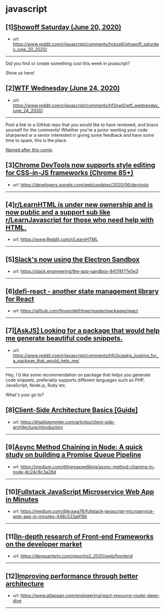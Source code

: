 # javascript
## [1][Showoff Saturday (June 20, 2020)](https://www.reddit.com/r/javascript/comments/hckze6/showoff_saturday_june_20_2020/)
- url: https://www.reddit.com/r/javascript/comments/hckze6/showoff_saturday_june_20_2020/
---
Did you find or create something cool this week in javascript? 

Show us here!
## [2][WTF Wednesday (June 24, 2020)](https://www.reddit.com/r/javascript/comments/hf3nw0/wtf_wednesday_june_24_2020/)
- url: https://www.reddit.com/r/javascript/comments/hf3nw0/wtf_wednesday_june_24_2020/
---
Post a link to a GitHub repo that you would like to have reviewed, and brace yourself for the comments!
Whether you're a junior wanting your code sharpened or a senior interested in giving some feedback and have some time to spare, 
this is the place.

[Named after this comic](https://davidwalsh.name/demo/code-review.png)
## [3][Chrome DevTools now supports style editing for CSS-in-JS frameworks (Chrome 85+)](https://www.reddit.com/r/javascript/comments/hfji4s/chrome_devtools_now_supports_style_editing_for/)
- url: https://developers.google.com/web/updates/2020/06/devtools
---

## [4][r/LearnHTML is under new ownership and is now public and a support sub like r/LearnJavascript for those who need help with HTML.](https://www.reddit.com/r/javascript/comments/hfefnr/rlearnhtml_is_under_new_ownership_and_is_now/)
- url: https://www.Reddit.com/r/LearnHTML
---

## [5][Slack's now using the Electron Sandbox](https://www.reddit.com/r/javascript/comments/hf6rco/slacks_now_using_the_electron_sandbox/)
- url: https://slack.engineering/the-app-sandbox-94178f77e5e3
---

## [6][defi-react - another state management library for React](https://www.reddit.com/r/javascript/comments/hfjhi8/defireact_another_state_management_library_for/)
- url: https://github.com/finom/defi/tree/master/packages/react
---

## [7][[AskJS] Looking for a package that would help me generate beautiful code snippets.](https://www.reddit.com/r/javascript/comments/hfii3x/askjs_looking_for_a_package_that_would_help_me/)
- url: https://www.reddit.com/r/javascript/comments/hfii3x/askjs_looking_for_a_package_that_would_help_me/
---
Hey, I'd like some recommendation on package that helps you generate code snippets, preferably supports different languages such as PHP, JavaScript, Node.js, Ruby etc.

What's your go to?
## [8][Client-Side Architecture Basics [Guide]](https://www.reddit.com/r/javascript/comments/hf4ihv/clientside_architecture_basics_guide/)
- url: https://khalilstemmler.com/articles/client-side-architecture/introduction
---

## [9][Async Method Chaining in Node: A quick study on building a Promise Queue Pipeline](https://www.reddit.com/r/javascript/comments/hf0fhe/async_method_chaining_in_node_a_quick_study_on/)
- url: https://medium.com/@hgmaxwellking/async-method-chaining-in-node-8c24c8c3a28d
---

## [10][Fullstack JavaScript Microservice Web App in Minutes](https://www.reddit.com/r/javascript/comments/hev6rk/fullstack_javascript_microservice_web_app_in/)
- url: https://medium.com/@krawa76/fullstack-javascript-microservice-web-app-in-minutes-448c523a919b
---

## [11][In-depth research of Front-end Frameworks on the developer market](https://www.reddit.com/r/javascript/comments/hf1dci/indepth_research_of_frontend_frameworks_on_the/)
- url: https://devquarterly.com/report/q2_2020/web/frontend
---

## [12][Improving performance through better architecture](https://www.reddit.com/r/javascript/comments/hf9ynq/improving_performance_through_better_architecture/)
- url: https://www.atlassian.com/engineering/react-resource-router-deep-dive
---

